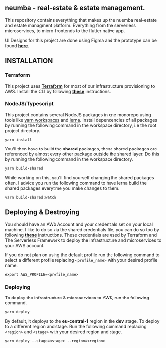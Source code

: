 ## **neumba - real-estate & estate management.**
This repository contains everything that makes up the nuemba real-estate and estate managment platform. Everything from the serverless microservices, to micro-frontends to the flutter native app.

UI Designs for this project are done using Figma and the prototype can be found [**here**](https://www.figma.com/proto/8fY3z6IapqSPoycTo2vKZM/The-Prototype-%26-Wireframes?page-id=0%3A1&node-id=101%3A4&viewport=575%2C416%2C0.25&scaling=scale-down&starting-point-node-id=101%3A4).

## **INSTALLATION**

### **Terraform**
This project uses [**Terraform**](https://www.terraform.io/) for most of our infrastructure provisioning to AWS. Install the CLI by following [**these**](https://developer.hashicorp.com/terraform/tutorials/aws-get-started/install-cli) instructions.
### **NodeJS/Typescript**
This project contains several NodeJS packages in one monorepo using tools like [yarn workspaces](https://classic.yarnpkg.com/lang/en/docs/workspaces/) and [lerna](https://lerna.js.org/). Install dependencies of all packages by running the following command in the workspace directory, i.e the root project directory.

```shell
yarn install
```

You'll then have to build the **shared** packages, these shared packages are referenced by almost every other package outside the shared layer. Do this by running the following command in the workspace directory.

```shell
yarn build-shared
```

While working on this, you'll find yourself changing the shared packages often. I advice you run the following command to have lerna build the shared packages everytime you make changes to them.

```shell
yarn build-shared:watch
```

## **Deploying & Destroying**

You should have an AWS Account and your credentials set on your local machine. I like to do so via the shared credentials file, you can do so too by following [**these**](https://docs.aws.amazon.com/sdk-for-javascript/v2/developer-guide/loading-node-credentials-shared.html) instructions. These credentials are used by Terraform and The Serverless Framework to deploy the infrastructure and microservices to your AWS account.

If you do not plan on using the default profile run the following command to select a different profile replacing `<profile_name>` with your desired profile name.

```shell
export AWS_PROFILE=<profile_name>
```

### **Deploying**
To deploy the infrastructure & microservices to AWS, run the following command.

```shell
yarn deploy
```

By default, it deploys to the **eu-central-1** region in the **dev** stage. To deploy to a different region and stage. Run the following command replacing `<region>` and `<stage>` with your desired region and stage.

```shell
yarn deploy --stage=<stage> --region=<region>
```